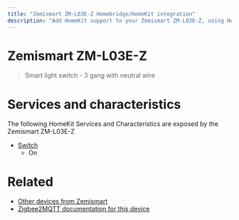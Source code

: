 ```yaml
---
title: "Zemismart ZM-L03E-Z Homebridge/HomeKit integration"
description: "Add HomeKit support to your Zemismart ZM-L03E-Z, using Homebridge, Zigbee2MQTT and homebridge-z2m."
---
```

<!---
This file has been GENERATED using src/docgen/docgen.ts
DO NOT EDIT THIS FILE MANUALLY!
-->
# Zemismart ZM-L03E-Z
> Smart light switch - 3 gang with neutral wire


# Services and characteristics
The following HomeKit Services and Characteristics are exposed by
the Zemismart ZM-L03E-Z

* [Switch](../../switch.md)
  * On


# Related
* [Other devices from Zemismart](../index.md#zemismart)
* [Zigbee2MQTT documentation for this device](https://www.zigbee2mqtt.io/devices/ZM-L03E-Z.html)